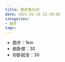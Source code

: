 ```yaml
---
title: 跑步第41天
date: 2021-01-10 22:30:03
categories: 
- 跑步
tags:
---
```


- 跑步：1km
- 俯卧撑：30
- 仰卧起坐：30